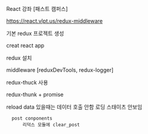 React 강좌 [패스트 캠퍼스]

https://react.vlpt.us/redux-middleware

기본 redux 프로젝트 생성

   creat react app

   redux 설치

   middleware [reduxDevTools, redux-logger]

   redux-thuck 사용

   redux-thunk + promise

   reload
      data 있을때는 데이터 호출 안함
           로딩 스태이츠 안보임

      post conponents
          리덕스 모듈에 clear_post
          